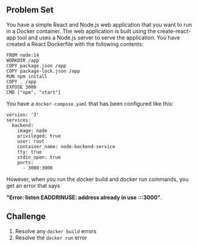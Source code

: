 ## Problem Set

You have a simple React and Node.js web application that you want to run in a Docker container. The web application is built using the create-react-app tool and uses a Node.js server to serve the application. You have created a React Dockerfile with the following contents:

```
FROM node:14
WORKDIR /app
COPY package.json /app
COPY package-lock.json /app
RUN npm install
COPY . /app
EXPOSE 3000
CMD ["npm", "start"]
```

You have a `docker-compose.yaml` that has been configured like this:

```
version: '3'
services:
  backend:
    image: node
    privileged: true
    user: root
    container_name: node-backend-service
    tty: true
    stdin_open: true
    ports:
      - 3000:3000
```

However, when you run the docker build and docker run commands, you get an error that says 

**"Error: listen EADDRINUSE: address already in use :::3000"**.

## Challenge

1. Resolve any `docker build` errors
1. Resolve the `docker run` error
